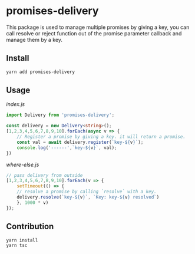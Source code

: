 # promises-delivery

This package is used to manage multiple promises by giving a key, you can call resolve or reject function out of the promise parameter callback and manage them by a key.

## Install

```bash
yarn add promises-delivery
```

## Usage
*index.js*
```ts
import Delivery from 'promises-delivery';

const delivery = new Delivery<string>();
[1,2,3,4,5,6,7,8,9,10].forEach(async v => {
    // Register a promise by giving a key. it will return a promise.
    const val = await delivery.register(`key-${v}`);
    console.log('------',`key-${v}`, val);
})
```
*where-else.js*
```ts
// pass delivery from outside
[1,2,3,4,5,6,7,8,9,10].forEach(v => {
    setTimeout(() => {
    // resolve a promise by calling `resolve` with a key.
    delivery.resolve(`key-${v}`, `Key: key-${v} resolved`)
    }, 1000 * v)
});
```

## Contribution

```bash
yarn install
yarn tsc
```
